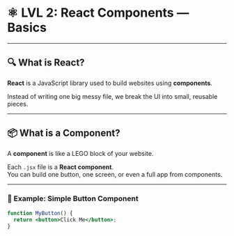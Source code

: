 # ⚛️ LVL 2: React Components — Basics

---

## 🔍 What is React?

**React** is a JavaScript library used to build websites using **components**.

Instead of writing one big messy file, we break the UI into small, reusable pieces.

---

## 📦 What is a Component?

A **component** is like a LEGO block of your website.

Each `.jsx` file is a **React component**.  
You can build one button, one screen, or even a full app from components.

---

### 🧱 Example: Simple Button Component

```jsx
function MyButton() {
  return <button>Click Me</button>;
}
